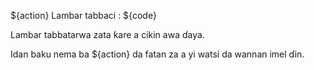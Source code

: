 ${action} Lambar tabbaci : ${code}

Lambar tabbatarwa zata ƙare a cikin awa ɗaya.

Idan baku nema ba ${action} da fatan za a yi watsi da wannan imel ɗin.
